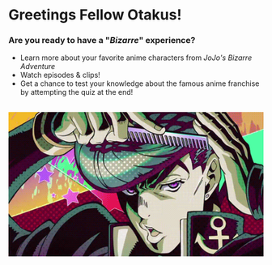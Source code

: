 # Greetings Fellow Otakus!

### Are you ready to have a "*Bizarre*" experience?

* Learn more about your favorite anime characters from *JoJo's Bizarre Adventure* 
* Watch episodes & clips!
* Get a chance to test your knowledge about the famous anime franchise by attempting the quiz at the end!

&nbsp; &nbsp; &nbsp; &nbsp; &nbsp; &nbsp; &nbsp; &nbsp; &nbsp; &nbsp; &nbsp; &nbsp; &nbsp; &nbsp; &nbsp; &nbsp; <img src="img/jojo.gif" alt="Jojo GIF"/>
